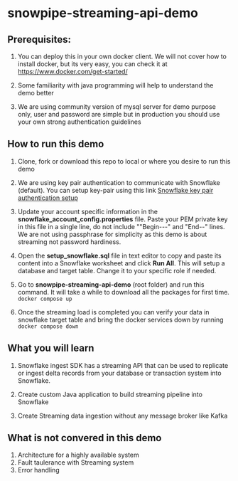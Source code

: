 # snowpipe-streaming-api-demo

## Prerequisites:

1. You can deploy this in your own docker client. We will not cover how to install docker, but its very easy, you can check it at https://www.docker.com/get-started/

2. Some familiarity with java programming will help to understand the demo better

3. We are using community version of mysql server for demo purpose only, user and password are simple but in production you should use your own strong authentication guidelines


## How to run this demo

1.	Clone, fork or download this repo to local or where you desire to run this demo

2.	We are using key pair authentication to communicate with Snowflake (default). You can setup key-pair using this link [Snowflake key pair authentication setup](https://docs.snowflake.com/en/user-guide/key-pair-auth#configuring-key-pair-authentication)

3.	Update your account specific information in the **snowflake_account_config.properties** file. Paste your PEM private key in this file in a single line, do not include ""Begin---" and "End--" lines. We are not using passphrase for simplicity as this demo is about streaming not password hardiness.

4.	Open the **setup_snowflake.sql** file in text editor to copy and paste its content into a Snowflake worksheet and click **Run All**. This will setup a database and target table. Change it to your specific role if needed.

5.	Go to **snowpipe-streaming-api-demo** (root folder) and run this command. It will take a while to download all the packages for first time.
    `docker compose up`

6.	Once the streaming load is completed you can verify your data in snowflake target table and bring the docker services down by running
    `docker compose down`


## What you will learn

1. Snowflake ingest SDK has a streaming API that can be used to replicate or ingest delta records from your database or transaction system into Snowflake. 

2. Create custom Java application to build streaming pipeline into Snowflake

3. Create Streaming data ingestion without any message broker like Kafka

## What is not convered in this demo

1. Architecture for a highly available system
2. Fault taulerance with Streaming system
3. Error handling
